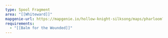 ```yaml
---
type: Spool Fragment
area: "[[Whiteward]]"
mapgenie-url: https://mapgenie.io/hollow-knight-silksong/maps/pharloom?locationIds=479180
requirements:
  - "[[Balm for the Wounded]]"
---
```

